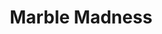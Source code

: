 ---
layout: video
series: Mike and Bootsy
episode: 1
title: Marble Madness
permalink: /mike-and-bootsy/episode-1
video_id: eI2QemIE4iM
release_date: 2015-12-06
platforms:
  - Nintendo Entertainment System
short_platforms:
  - NES
thumbnails:
games:
  - Marble Madness
current_description: |
  Mike & Bootsy play Marble Madness on the Nintendo Entertainment System! Marble Madness was originally an arcade game made by Atari in 1984.
---